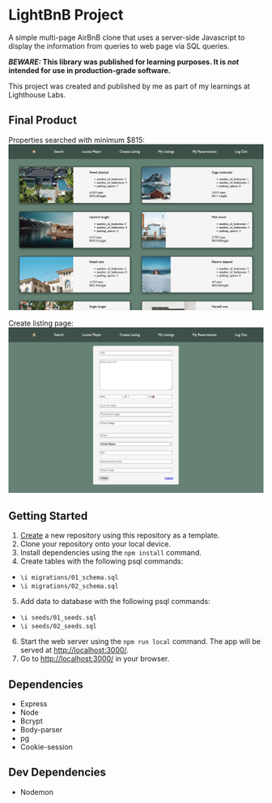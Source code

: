 # LightBnB Project

A simple multi-page AirBnB clone that uses a server-side Javascript to display the information from queries to web page via SQL queries.

**_BEWARE:_ This library was published for learning purposes. It is _not_ intended for use in production-grade software.**

This project was created and published by me as part of my learnings at Lighthouse Labs.

## Final Product

Properties searched with minimum $815: !['Screenshot of properties page'](https://github.com/campbell46/LightBnB/blob/main/docs/properties_screenshot.png)

Create listing page: !['Screenshot of new listing page'](https://github.com/campbell46/LightBnB/blob/main/docs/listing_screenshot.png)



## Getting Started

1. [Create](https://docs.github.com/en/repositories/creating-and-managing-repositories/creating-a-repository-from-a-template) a new repository using this repository as a template.
2. Clone your repository onto your local device.
3. Install dependencies using the `npm install` command.
4. Create tables with the following psql commands:
  - `\i migrations/01_schema.sql`
  - `\i migrations/02_schema.sql`
5. Add data to database with the following psql commands:
  - `\i seeds/01_seeds.sql`
  - `\i seeds/02_seeds.sql`
6. Start the web server using the `npm run local` command. The app will be served at <http://localhost:3000/>.
7. Go to <http://localhost:3000/> in your browser.

## Dependencies

- Express
- Node
- Bcrypt
- Body-parser
- pg
- Cookie-session

## Dev Dependencies

- Nodemon
